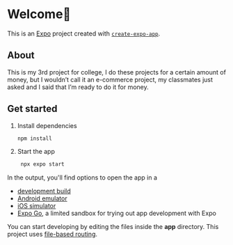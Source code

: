 # Welcome👋

This is an [Expo](https://expo.dev) project created with [`create-expo-app`](https://www.npmjs.com/package/create-expo-app).

## About 
This is my 3rd project for college, I do these projects for a certain amount of money, but I wouldn’t call it an e-commerce project, my classmates just asked and I said that I’m ready to do it for money.

## Get started

1. Install dependencies

   ```bash
   npm install
   ```

2. Start the app

   ```bash
    npx expo start
   ```

In the output, you'll find options to open the app in a

- [development build](https://docs.expo.dev/develop/development-builds/introduction/)
- [Android emulator](https://docs.expo.dev/workflow/android-studio-emulator/)
- [iOS simulator](https://docs.expo.dev/workflow/ios-simulator/)
- [Expo Go](https://expo.dev/go), a limited sandbox for trying out app development with Expo

You can start developing by editing the files inside the **app** directory. This project uses [file-based routing](https://docs.expo.dev/router/introduction).
